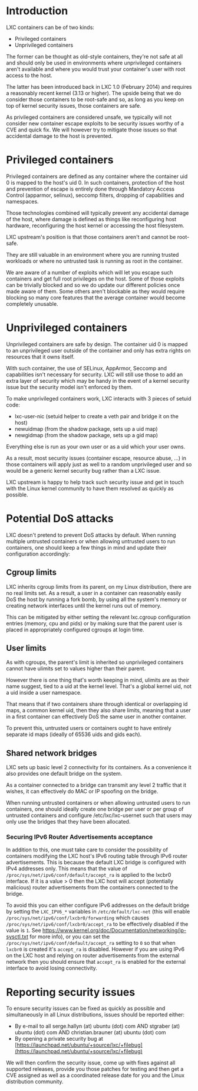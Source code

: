 # Introduction
LXC containers can be of two kinds:

 - Privileged containers
 - Unprivileged containers

The former can be thought as old-style containers, they're not safe at all and should only be used in environments where unprivileged containers aren't available and where you would trust your container's user with root access to the host.

The latter has been introduced back in LXC 1.0 (February 2014) and requires a reasonably recent kernel (3.13 or higher). The upside being that we do consider those containers to be root-safe and so, as long as you keep on top of kernel security issues, those containers are safe.


As privileged containers are considered unsafe, we typically will not consider new container escape exploits to be security issues worthy of a CVE and quick fix. We will however try to mitigate those issues so that accidental damage to the host is prevented.

# Privileged containers
Privileged containers are defined as any container where the container uid 0 is mapped to the host's uid 0. In such containers, protection of the host and prevention of escape is entirely done through Mandatory Access Control (apparmor, selinux), seccomp filters, dropping of capabilities and namespaces.

Those technologies combined will typically prevent any accidental damage of the host, where damage is defined as things like reconfiguring host hardware, reconfiguring the host kernel or accessing the host filesystem.

LXC upstream's position is that those containers aren't and cannot be root-safe.

They are still valuable in an environment where you are running trusted workloads or where no untrusted task is running as root in the container.

We are aware of a number of exploits which will let you escape such containers and get full root privileges on the host. Some of those exploits can be trivially blocked and so we do update our different policies once made aware of them. Some others aren't blockable as they would require blocking so many core features that the average container would become completely unusable.

# Unprivileged containers
Unprivileged containers are safe by design. The container uid 0 is mapped to an unprivileged user outside of the container and only has extra rights on resources that it owns itself.

With such container, the use of SELinux, AppArmor, Seccomp and capabilities isn't necessary for security. LXC will still use those to add an extra layer of security which may be handy in the event of a kernel security issue but the security model isn't enforced by them.

To make unprivileged containers work, LXC interacts with 3 pieces of setuid code:

 - lxc-user-nic (setuid helper to create a veth pair and bridge it on the host)
 - newuidmap (from the shadow package, sets up a uid map)
 - newgidmap (from the shadow package, sets up a gid map)

Everything else is run as your own user or as a uid which your user owns.

As a result, most security issues (container escape, resource abuse, ...) in those containers will apply just as well to a random unprivileged user and so would be a generic kernel security bug rather than a LXC issue.

LXC upstream is happy to help track such security issue and get in touch with the Linux kernel community to have them resolved as quickly as possible.

# Potential DoS attacks
LXC doesn't pretend to prevent DoS attacks by default. When running multiple untrusted containers or when allowing untrusted users to run containers, one should keep a few things in mind and update their configuration accordingly:

## Cgroup limits
LXC inherits cgroup limits from its parent, on my Linux distribution, there are no real limits set. As a result, a user in a container can reasonably easily DoS the host by running a fork bomb, by using all the system's memory or creating network interfaces until the kernel runs out of memory.

This can be mitigated by either setting the relevant lxc.cgroup configuration entries (memory, cpu and pids) or by making sure that the parent user is placed in appropriately configured cgroups at login time.

## User limits
As with cgroups, the parent's limit is inherited so unprivileged containers cannot have ulimits set to values higher than their parent.

However there is one thing that's worth keeping in mind, ulimits are as their name suggest, tied to a uid at the kernel level. That's a global kernel uid, not a uid inside a user namespace.

That means that if two containers share through identical or overlapping id maps, a common kernel uid, then they also share limits, meaning that a user in a first container can effectively DoS the same user in another container.

To prevent this, untrusted users or containers ought to have entirely separate id maps (ideally of 65536 uids and gids each).

## Shared network bridges
LXC sets up basic level 2 connectivity for its containers. As a convenience it also provides one default bridge on the system.

As a container connected to a bridge can transmit any level 2 traffic that it wishes, it can effectively do MAC or IP spoofing on the bridge.

When running untrusted containers or when allowing untrusted users to run containers, one should ideally create one bridge per user or per group of untrusted containers and configure /etc/lxc/lxc-usernet such that users may only use the bridges that they have been allocated.

### Securing IPv6 Router Advertisements acceptance

In addition to this, one must take care to consider the possibility of containers modifying the LXC host's IPv6 routing table through IPv6 router advertisements. This is because the default LXC bridge is configured with IPv4 addresses only. This means that the value of `/proc/sys/net/ipv6/conf/default/accept_ra` is applied to the lxcbr0 interface. If it is a value > 0 then the LXC host will accept (potentially malicious) router advertisements from the containers connected to the bridge.

To avoid this you can either configure IPv6 addresses on the default bridge by setting the `LXC_IPV6_*` variables in `/etc/default/lxc-net` (this will enable `/proc/sys/net/ipv6/conf/lxcbr0/forwarding` which causes `/proc/sys/net/ipv6/conf/lxcbr0/accept_ra` to be effectively disabled if the value is `1`. See https://www.kernel.org/doc/Documentation/networking/ip-sysctl.txt for more info), or you can set the `/proc/sys/net/ipv6/conf/default/accept_ra` setting to `0` so that when `lxcbr0` is created it's `accept_ra` is disabled. However if you are using IPv6 on the LXC host and relying on router advertisements from the external network then you should ensure that `accept_ra` is enabled for the external interface to avoid losing connectivity.

# Reporting security issues
To ensure security issues can be fixed as quickly as possible and simultaneously in all Linux distributions, issues should be reported either:

 * By e-mail to all serge.hallyn (at) ubuntu (dot) com AND stgraber (at) ubuntu (dot) com AND christian.brauner (at) ubuntu (dot) com
 * By opening a private security bug at [https://launchpad.net/ubuntu/+source/lxc/+filebug](https://launchpad.net/ubuntu/+source/lxc/+filebug)

We will then confirm the security issue, come up with fixes against all supported releases, provide you those patches for testing and then get a CVE assigned as well as a coordinated release date for you and the Linux distribution community.
